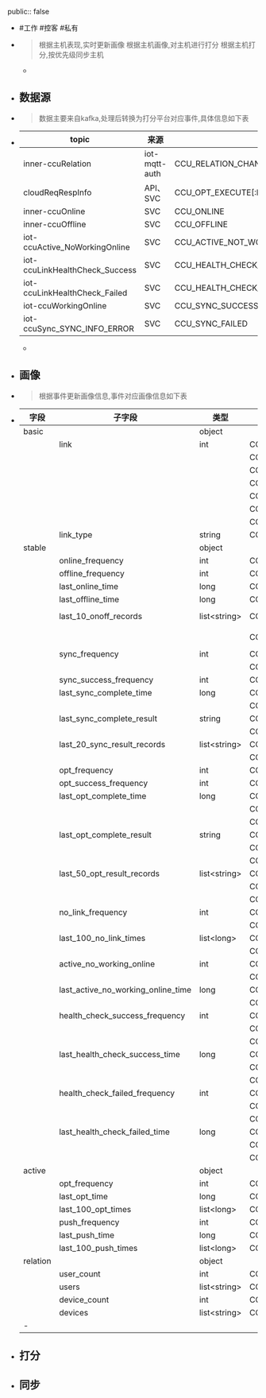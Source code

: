 public:: false

- #工作 #控客 #私有
- > 根据主机表现,实时更新画像
  根据主机画像,对主机进行打分
  根据主机打分,按优先级同步主机
	-
- ## 数据源
- > 数据主要来自kafka,处理后转换为打分平台对应事件,具体信息如下表
- |topic|来源|事件|
  |--|--|--|
  |inner-ccuRelation|iot-mqtt-auth|CCU_RELATION_CHANGED|
  |cloudReqRespInfo|API、SVC|CCU_OPT_EXECUTE[:br]CCU_OPT_RESP[:br]CCU_OPT_SUCCESS[:br]CCU_OPT_FAILED[:br]CCU_OPT_TIMEOUT|
  |inner-ccuOnline|SVC|CCU_ONLINE|
  |inner-ccuOffline|SVC|CCU_OFFLINE|
  |iot-ccuActive_NoWorkingOnline|SVC|CCU_ACTIVE_NOT_WORKING|
  |iot-ccuLinkHealthCheck_Success|SVC|CCU_HEALTH_CHECK_SUCCESS|
  |iot-ccuLinkHealthCheck_Failed|SVC|CCU_HEALTH_CHECK_FAILED|
  |iot-ccuWorkingOnline|SVC|CCU_SYNC_SUCCESS|
  |iot-ccuSync_SYNC_INFO_ERROR|SVC|CCU_SYNC_FAILED|
	-
- ## 画像
- > 根据事件更新画像信息,事件对应画像信息如下表
- | 字段     | 子字段                             | 类型          | 对应事件                 | 事件对应操作 |
  | -------- | ---------------------------------- | ------------- | ------------------------ | ------------ |
  | basic    |                                    | object        |                          |              |
  |          | link                               | int           | CCU_ONLINE               | set 1 |
  |          |                                    |               | CCU_OFFLINE              | set 0 |
  |          |                                    |               | CCU_SYNC_SUCCESS         | set 1 |
  |          |                                    |               | CCU_SYNC_FAILED          | set 1 |
  |          |                                    |               | CCU_OPT_RESP             | set 1 |
  |          |                                    |               | CCU_OPT_SUCCESS          | set 1 |
  |          |                                    |               | CCU_PUSH                 | set 1 |
  |          | link_type                          | string        | CCU_ONLINE               | set `link_type` |
  | stable   |                                    | object |                          |              |
  |          | online_frequency                   | int           | CCU_ONLINE               | incr 1 |
  |          | offline_frequency                  | int           | CCU_OFFLINE              | incr 1 |
  |          | last_online_time                   | long          | CCU_ONLINE               | set `eventTime` |
  |          | last_offline_time                  | long          | CCU_OFFLINE              | set `eventTime` |
  |          | last_10_onoff_records              | list\<string> | CCU_ONLINE               | add `eventTime@eventType@linkType` |
  |          |                                    |               | CCU_OFFLINE              | add `eventTime@eventType@linkType` |
  |          | sync_frequency                     | int           | CCU_SYNC_SUCCESS         | incr 1 |
  |          |                                    |               | CCU_SYNC_FAILED          | incr 1 |
  |          | sync_success_frequency             | int           | CCU_SYNC_SUCCESS         | incr 1 |
  |          | last_sync_complete_time            | long          | CCU_SYNC_SUCCESS         | set `eventTime` |
  |          |                                    |               | CCU_SYNC_FAILED          | set `eventTime` |
  |          | last_sync_complete_result          | string        | CCU_SYNC_SUCCESS         | set `eventType` |
  |          |                                    |               | CCU_SYNC_FAILED          | set `eventType` |
  |          | last_20_sync_result_records        | list\<string> | CCU_SYNC_SUCCESS         | add `eventTime@eventType` |
  |          |                                    |               | CCU_SYNC_FAILED          | add `eventTime@eventType` |
  |          | opt_frequency                      | int           | CCU_OPT_EXECUTE          | incr 1 |
  |          | opt_success_frequency              | int           | CCU_OPT_SUCCESS          | incr 1 |
  |          | last_opt_complete_time             | long          | CCU_OPT_SUCCESS          | set `eventTime` |
  |          |                                    |               | CCU_OPT_FAILED           | set `eventTime` |
  |          |                                    |               | CCU_OPT_TIMEOUT          | set `eventTime` |
  |          | last_opt_complete_result           | string        | CCU_OPT_SUCCESS          | set `eventType` |
  |          |                                    |               | CCU_OPT_FAILED           | set `eventType` |
  |          |                                    |               | CCU_OPT_TIMEOUT          | set `eventType` |
  |          | last_50_opt_result_records         | list\<string> | CCU_OPT_SUCCESS          | add `eventTime@eventType` |
  |          |                                    |               | CCU_OPT_FAILED           | add `eventTime@eventType` |
  |          |                                    |               | CCU_OPT_TIMEOUT          | add `eventTime@eventType` |
  |          | no_link_frequency                  | int           | CCU_SYNC_SUCCESS         | set 0 |
  |          |                                    |               | CCU_OPT_FAILED           |              |
  |          | last_100_no_link_times             | list\<long>   | CCU_SYNC_SUCCESS         |              |
  |          |                                    |               | CCU_OPT_FAILED           |              |
  |          | active_no_working_online           | int           | CCU_SYNC_SUCCESS         |              |
  |          |                                    |               | CCU_ACTIVE_NOT_WORKING   |              |
  |          | last_active_no_working_online_time | long          | CCU_SYNC_SUCCESS         |              |
  |          |                                    |               | CCU_ACTIVE_NOT_WORKING   |              |
  |          | health_check_success_frequency     | int           | CCU_SYNC_SUCCESS         |              |
  |          |                                    |               | CCU_ACTIVE_NOT_WORKING   |              |
  |          |                                    |               | CCU_HEALTH_CHECK_SUCCESS |              |
  |          | last_health_check_success_time     | long          | CCU_SYNC_SUCCESS         |              |
  |          |                                    |               | CCU_ACTIVE_NOT_WORKING   |              |
  |          |                                    |               | CCU_HEALTH_CHECK_SUCCESS |              |
  |          | health_check_failed_frequency      | int           | CCU_SYNC_SUCCESS         |              |
  |          |                                    |               | CCU_ACTIVE_NOT_WORKING   |              |
  |          |                                    |               | CCU_HEALTH_CHECK_FAILED  |              |
  |          | last_health_check_failed_time      | long          | CCU_SYNC_SUCCESS         |              |
  |          |                                    |               | CCU_ACTIVE_NOT_WORKING   |              |
  |          |                                    |               | CCU_HEALTH_CHECK_FAILED  |              |
  | active   |                                    | object |                          |              |
  |          | opt_frequency                      | int           | CCU_OPT_EXECUTE          |              |
  |          | last_opt_time                      | long          | CCU_OPT_EXECUTE          |              |
  |          | last_100_opt_times                 | list\<long>   | CCU_OPT_EXECUTE          |              |
  |          | push_frequency                     | int           | CCU_PUSH                 |              |
  |          | last_push_time                     | long          | CCU_PUSH                 |              |
  |          | last_100_push_times                | list\<long>   | CCU_PUSH                 |              |
  | relation |                                    | object |                          |              |
  |          | user_count                         | int           | CCU_RELATION_CHANGED     |              |
  |          | users                              | list\<string> | CCU_RELATION_CHANGED     |              |
  |          | device_count                       | int           | CCU_RELATION_CHANGED     |              |
  |          | devices                            | list\<string> | CCU_RELATION_CHANGED     |              |
  |-|||||
- ## 打分
- ## 同步

